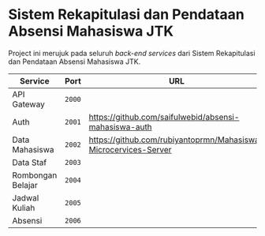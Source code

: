 # Sistem Rekapitulasi dan Pendataan Absensi Mahasiswa JTK

Project ini merujuk pada seluruh *back-end services* dari Sistem Rekapitulasi dan Pendataan Absensi Mahasiswa JTK.

| Service           | Port   | URL                                      |
| ----------------- | ------ | ---------------------------------------- |
| API Gateway       | `2000` |                                          |
| Auth              | `2001` | https://github.com/saifulwebid/absensi-mahasiswa-auth |
| Data Mahasiswa    | `2002` | https://github.com/rubiyantoprmn/Mahasiswa-Microcervices-Server |
| Data Staf         | `2003` |                                          |
| Rombongan Belajar | `2004` |                                          |
| Jadwal Kuliah     | `2005` |                                          |
| Absensi           | `2006` |                                          |

